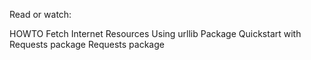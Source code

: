 Read or watch:

HOWTO Fetch Internet Resources Using urllib Package
Quickstart with Requests package
Requests package
